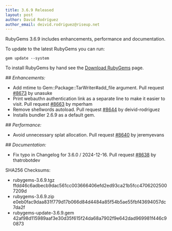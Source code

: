 ```yaml
---
title: 3.6.9 Released
layout: post
author: David Rodríguez
author_email: deivid.rodriguez@riseup.net
---
```


RubyGems 3.6.9 includes enhancements, performance and documentation.

To update to the latest RubyGems you can run:

    gem update --system

To install RubyGems by hand see the [Download RubyGems][download] page.


_## Enhancements:_

* Add mtime to Gem::Package::TarWriter#add_file argument. Pull request
  [#8673](https://github.com/rubygems/rubygems/pull/8673) by unasuke
* Print webauthn authentication link as a separate line to make it easier
  to visit. Pull request
  [#8663](https://github.com/rubygems/rubygems/pull/8663) by mperham
* Remove shellwords autoload. Pull request
  [#8644](https://github.com/rubygems/rubygems/pull/8644) by
  deivid-rodriguez
* Installs bundler 2.6.9 as a default gem.

_## Performance:_

* Avoid unnecessary splat allocation. Pull request
  [#8640](https://github.com/rubygems/rubygems/pull/8640) by jeremyevans

_## Documentation:_

* Fix typo in Changelog for 3.6.0 / 2024-12-16. Pull request
  [#8638](https://github.com/rubygems/rubygems/pull/8638) by thatrobotdev


SHA256 Checksums:

* rubygems-3.6.9.tgz  
  ffdd46c6adbecb9dac561cc003666406efd2ed93ca21b5fcc47062025007209d
* rubygems-3.6.9.zip  
  e0eb0fac9daa831f779d17b066d84d4484a85f54b5ae55fbf43694057dc7da2f
* rubygems-update-3.6.9.gem  
  42af98d115989aaf3e30d35f615f24da68a7902f9e642dad969981f446c90873


[download]: https://rubygems.org/pages/download

